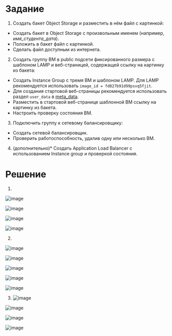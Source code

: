 # Задание
1. Создать бакет Object Storage и разместить в нём файл с картинкой:

 - Создать бакет в Object Storage с произвольным именем (например, _имя_студента_дата_).
 - Положить в бакет файл с картинкой.
 - Сделать файл доступным из интернета.
 
2. Создать группу ВМ в public подсети фиксированного размера с шаблоном LAMP и веб-страницей, содержащей ссылку на картинку из бакета:

 - Создать Instance Group с тремя ВМ и шаблоном LAMP. Для LAMP рекомендуется использовать `image_id = fd827b91d99psvq5fjit`.
 - Для создания стартовой веб-страницы рекомендуется использовать раздел `user_data` в [meta_data](https://cloud.yandex.ru/docs/compute/concepts/vm-metadata).
 - Разместить в стартовой веб-странице шаблонной ВМ ссылку на картинку из бакета.
 - Настроить проверку состояния ВМ.
 
3. Подключить группу к сетевому балансировщику:

 - Создать сетевой балансировщик.
 - Проверить работоспособность, удалив одну или несколько ВМ.
4. (дополнительно)* Создать Application Load Balancer с использованием Instance group и проверкой состояния.

# Решение
1. 
![image](https://github.com/Kul-RB/clopro/assets/53901269/673e5188-5dec-43d5-b310-733e4ed3ab72)

![image](https://github.com/Kul-RB/clopro/assets/53901269/68d0598e-3724-4597-b376-971818e0d619)

![image](https://github.com/Kul-RB/clopro/assets/53901269/67234258-6083-4517-bb7b-860efe6c76a6)

![image](https://github.com/Kul-RB/clopro/assets/53901269/ce90ae19-352d-49f1-91d7-bc70d0234987)

2. 

![image](https://github.com/Kul-RB/clopro/assets/53901269/11a2ec1d-cc50-4a34-9788-d9fd3e052fc1)

![image](https://github.com/Kul-RB/clopro/assets/53901269/cdcf6eda-0c89-4ccb-af68-102600326aca)

![image](https://github.com/Kul-RB/clopro/assets/53901269/d8118912-152e-47d5-a092-b97bce8d0f10)

![image](https://github.com/Kul-RB/clopro/assets/53901269/be306ce0-7101-4a2e-8541-0ba4ad509420)

![image](https://github.com/Kul-RB/clopro/assets/53901269/b43d93ed-1fa7-41eb-959f-f35cb1b3d008)

3. ![image](https://github.com/Kul-RB/clopro/assets/53901269/5a091f89-64a2-47e9-b088-22578b68078c)

![image](https://github.com/Kul-RB/clopro/assets/53901269/84610f8c-f317-4ef5-ae03-9a80eaf93981)

![image](https://github.com/Kul-RB/clopro/assets/53901269/6c5306dd-d796-45e0-9d62-4e7ce91ae30d)

![image](https://github.com/Kul-RB/clopro/assets/53901269/7da50035-0bd9-4b0f-81ac-46bf7b9440d7)

